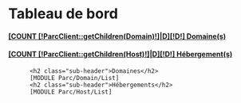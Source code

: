  <h1 class="page-header">Tableau de bord</h1>
          <div class="row placeholders">
            <div class="col-xs-6 col-sm-3 placeholder">
                <a class="btn btn-success btn-block" href="/[!Sys::getMenu(Parc/Domain)!]">
                    <span class="glyphicon glyphicon-globe" aria-hidden="true"></span>
                    <h4>[COUNT [!ParcClient::getChildren(Domain)!]|D][!D!] Domaine(s)</h4>
                    <!--<span class="text-muted">Something else</span>-->
                </a>
            </div>
            <div class="col-xs-6 col-sm-3 placeholder">
                <a class="btn btn-info btn-block" href="/[!Sys::getMenu(Parc/Host)!]">
                    <span class="glyphicon glyphicon-hdd" aria-hidden="true"></span>
                    <h4>[COUNT [!ParcClient::getChildren(Host)!]|D][!D!] Hébergement(s)</h4>
                    <!--<span class="text-muted">Something else</span>-->
                </a>
            </div>
        <!--
            <div class="col-xs-6 col-sm-3 placeholder">
                <div class="btn btn-warning btn-block">
                    <span class="glyphicon glyphicon-link" aria-hidden="true"></span>
                    <h4>[COUNT Parc/Client/[!ParcClient::Id!]/Host/*/Apache|D][!D!] Configuration(s) Apache</h4>
                    <span class="text-muted">Something else</span>
                </div>
            </div>
            <div class="col-xs-6 col-sm-3 placeholder">
                <div class="btn btn-danger btn-block">
                    <span class="glyphicon glyphicon-download-alt" aria-hidden="true"></span>
                    <h4>[COUNT Parc/Client/[!ParcClient::Id!]/Host/*/Ftpuser|D][!D!] Compte(s) FTP</h4>
                    <span class="text-muted">Something else</span>
                </div>
            </div>
        -->
          </div>

          <h2 class="sub-header">Domaines</h2>
          [MODULE Parc/Domain/List]
          <h2 class="sub-header">Hébergements</h2>
          [MODULE Parc/Host/List]
